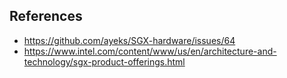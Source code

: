 
## References
- https://github.com/ayeks/SGX-hardware/issues/64
- https://www.intel.com/content/www/us/en/architecture-and-technology/sgx-product-offerings.html

